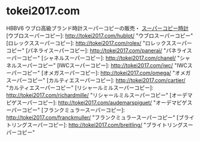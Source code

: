 # tokei2017.com
HBBV6 ウブロ高級ブランド時計スーパーコピーの販売・
[スーパーコピー時計](http://tokei2017.com/)
[ウブロスーパーコピー]: http://tokei2017.com/hublot/ "ウブロスーパーコピー"
[ロレックススーパーコピー]: http://tokei2017.com/rolex/ "ロレックススーパーコピー"
[パネライスーパーコピー]: http://tokei2017.com/panerai/ "パネライスーパーコピー"
[シャネルスーパーコピー]: http://tokei2017.com/chanel/ "シャネルスーパーコピー"
[IWCスーパーコピー]: http://tokei2017.com/iwc/ "IWCスーパーコピー"
[オメガスーパーコピー]: http://tokei2017.com/omega/ "オメガスーパーコピー"
[カルティエスーパーコピー]: http://tokei2017.com/cartier/ "カルティエスーパーコピー"
[リシャールミルスーパーコピー]: http://tokei2017.com/richardmille/ "リシャールミルスーパーコピー"
[オーデマピゲスーパーコピー]: http://tokei2017.com/audemarspiguet/ "オーデマピゲスーパーコピー"
[フランクミュラースーパーコピー]: http://tokei2017.com/franckmuller/ "フランクミュラースーパーコピー"
[ブライトリングスーパーコピー]: http://tokei2017.com/breitling/ "ブライトリングスーパーコピー"

